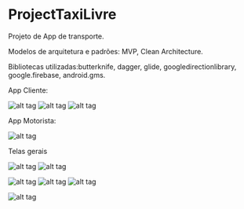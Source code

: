 # ProjectTaxiLivre
Projeto de App de transporte.

Modelos de arquitetura e padrões: MVP, Clean Architecture.

Bibliotecas utilizadas:butterknife, dagger, glide, googledirectionlibrary, google.firebase, android.gms.

App Cliente:

![alt tag](https://firebasestorage.googleapis.com/v0/b/projecttaxilivre-1515301730986.appspot.com/o/urlsgithub%2FTaxiLivre1r.png?alt=media&token=cdeef17b-b388-40f5-a256-956f20c140c5 "Map")      ![alt tag](https://firebasestorage.googleapis.com/v0/b/projecttaxilivre-1515301730986.appspot.com/o/urlsgithub%2Ftaxilivre%2Ftaxilivresolicitar.png?alt=media&token=36e58334-beb4-4fd5-920b-0083d8ff19ec "solicitar")   ![alt tag](https://firebasestorage.googleapis.com/v0/b/projecttaxilivre-1515301730986.appspot.com/o/urlsgithub%2Ftaxilivre%2FProjectTaxiLivreTravelRequestresized.jpg?alt=media&token=6123608f-0960-4487-844c-f684cd58f485 "travelrequested")

App Motorista:

![alt tag](https://firebasestorage.googleapis.com/v0/b/projecttaxilivre-1515301730986.appspot.com/o/urlsgithub%2Ftaxilivre%2Ftaxilivredriverhome.png?alt=media&token=02da8604-9a32-4f99-9a6e-c5abbb3283fb "home")

Telas gerais

![alt tag](https://firebasestorage.googleapis.com/v0/b/projecttaxilivre-1515301730986.appspot.com/o/urlsgithub%2Ftaxilivre%2FProjectTaxiLivreNotificationMsgresized.jpg?alt=media&token=38c63d2c-2e6b-49fd-b08c-f56c21c45d5c "Notification")   ![alt tag](https://firebasestorage.googleapis.com/v0/b/projecttaxilivre-1515301730986.appspot.com/o/urlsgithub%2Ftaxilivre%2FProjectTaxiLivreChatresized.jpg?alt=media&token=ea7a9d54-9d5b-4873-8459-e1a3c024637b "Chat")

![alt tag](https://firebasestorage.googleapis.com/v0/b/projecttaxilivre-1515301730986.appspot.com/o/urlsgithub%2Ftaxilivre%2Ftaxilivredriveravaliation.png?alt=media&token=9734840d-fc34-4c3d-aa84-6b1d70086b58 "avaliation")   ![alt tag](https://firebasestorage.googleapis.com/v0/b/projecttaxilivre-1515301730986.appspot.com/o/urlsgithub%2Ftaxilivre%2Ftaxilivredriverconta1.png?alt=media&token=fc4d472f-3cab-4abe-971e-b1b8445b76f3 "conta1")   ![alt tag](https://firebasestorage.googleapis.com/v0/b/projecttaxilivre-1515301730986.appspot.com/o/urlsgithub%2Ftaxilivre%2Ftaxilivredriverconta2.png?alt=media&token=9a560411-4311-41fc-b5a7-56e1fd66bf37 "conta2")

![alt tag](https://firebasestorage.googleapis.com/v0/b/projecttaxilivre-1515301730986.appspot.com/o/urlsgithub%2FTaxiLivre2r.png?alt=media&token=f32e0ebc-e5ca-4797-ba3d-a12dfa73a001 "DrawNavigation")
